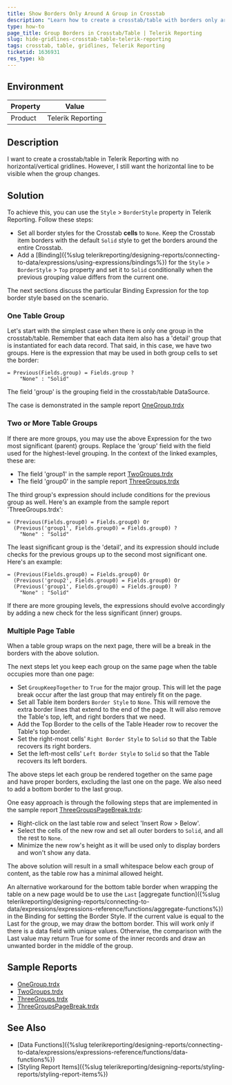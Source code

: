 ```yaml
---
title: Show Borders Only Around A Group in Crosstab
description: "Learn how to create a crosstab/table with borders only around the major group in Telerik Reporting."
type: how-to
page_title: Group Borders in Crosstab/Table | Telerik Reporting
slug: hide-gridlines-crosstab-table-telerik-reporting
tags: crosstab, table, gridlines, Telerik Reporting
ticketid: 1636931
res_type: kb
---
```


## Environment

| Property | Value |
|----------|-------|
| Product  | Telerik Reporting |

## Description

I want to create a crosstab/table in Telerik Reporting with no horizontal/vertical gridlines. However, I still want the horizontal line to be visible when the group changes.

## Solution

To achieve this, you can use the `Style` > `BorderStyle` property in Telerik Reporting. Follow these steps:

* Set all border styles for the Crosstab __cells__ to `None`. Keep the Crosstab item borders with the default `Solid` style to get the borders around the entire Crosstab.
* Add a [Binding]({%slug telerikreporting/designing-reports/connecting-to-data/expressions/using-expressions/bindings%}) for the `Style` > `BorderStyle` > `Top` property and set it to `Solid` conditionally when the previous grouping value differs from the current one.

The next sections discuss the particular Binding Expression for the top border style based on the scenario.

### One Table Group

Let's start with the simplest case when there is only one group in the crosstab/table. Remember that each data item also has a 'detail' group that is instantiated for each data record. That said, in this case, we have two groups. Here is the expression that may be used in both group cells to set the border:

````Expression
= Previous(Fields.group) = Fields.group ?
	"None" : "Solid"
````

The field 'group' is the grouping field in the crosstab/table DataSource.

The case is demonstrated in the sample report [OneGroup.trdx](https://github.com/telerik/reporting-samples/blob/master/Sample%20Reports/TableGroupBorders/OneGroup.trdx)

### Two or More Table Groups

If there are more groups, you may use the above Expression for the two most significant (parent) groups. Replace the 'group' field with the field used for the highest-level grouping. In the context of the linked examples, these are:

* The field 'group1' in the sample report [TwoGroups.trdx](https://github.com/telerik/reporting-samples/blob/master/Sample%20Reports/TableGroupBorders/TwoGroups.trdx)
* The field 'group0' in the sample report [ThreeGroups.trdx](https://github.com/telerik/reporting-samples/blob/master/Sample%20Reports/TableGroupBorders/ThreeGroups.trdx)

The third group's expression should include conditions for the previous group as well. Here's an example from the sample report 'ThreeGroups.trdx':

````Expression
= (Previous(Fields.group0) = Fields.group0) Or
  (Previous('group1', Fields.group0) = Fields.group0) ?
	"None" : "Solid"
````

The least significant group is the 'detail', and its expression should include checks for the previous groups up to the second most significant one. Here's an example:

````Expression
= (Previous(Fields.group0) = Fields.group0) Or
  (Previous('group2', Fields.group0) = Fields.group0) Or
  (Previous('group1', Fields.group0) = Fields.group0) ?
	"None" : "Solid"
````

If there are more grouping levels, the expressions should evolve accordingly by adding a new check for the less significant (inner) groups.

### Multiple Page Table

When a table group wraps on the next page, there will be a break in the borders with the above solution.

The next steps let you keep each group on the same page when the table occupies more than one page:

* Set `GroupKeepTogether` to `True` for the major group. This will let the page break occur after the last group that may entirely fit on the page.
* Set all Table item borders `Border Style` to `None`. This will remove the extra border lines that extend to the end of the page. It will also remove the Table's top, left, and right borders that we need.
* Add the Top Border to the cells of the Table Header row to recover the Table's top border.
* Set the right-most cells' `Right Border Style` to `Solid` so that the Table recovers its right borders.
* Set the left-most cells' `Left Border Style` to `Solid` so that the Table recovers its left borders.

The above steps let each group be rendered together on the same page and have proper borders, excluding the last one on the page. We also need to add a bottom border to the last group.

One easy approach is through the following steps that are implemented in the sample report [ThreeGroupsPageBreak.trdx](https://github.com/telerik/reporting-samples/blob/master/Sample%20Reports/TableGroupBorders/ThreeGroupsPageBreak.trdx):

* Right-click on the last table row and select 'Insert Row > Below'.
* Select the cells of the new row and set all outer borders to `Solid`, and all the rest to `None`.
* Minimize the new row's height as it will be used only to display borders and won't show any data.

The above solution will result in a small whitespace below each group of content, as the table row has a minimal allowed height.

An alternative workaround for the bottom table border when wrapping the table on a new page would be to use the `Last` [aggregate function]({%slug telerikreporting/designing-reports/connecting-to-data/expressions/expressions-reference/functions/aggregate-functions%}) in the Binding for setting the Border Style. If the current value is equal to the Last for the group, we may draw the bottom border. This will work only if there is a data field with unique values. Otherwise, the comparison with the Last value may return True for some of the inner records and draw an unwanted border in the middle of the group.

## Sample Reports

* [OneGroup.trdx](https://github.com/telerik/reporting-samples/blob/master/Sample%20Reports/TableGroupBorders/OneGroup.trdx)
* [TwoGroups.trdx](https://github.com/telerik/reporting-samples/blob/master/Sample%20Reports/TableGroupBorders/TwoGroups.trdx)
* [ThreeGroups.trdx](https://github.com/telerik/reporting-samples/blob/master/Sample%20Reports/TableGroupBorders/ThreeGroups.trdx)
* [ThreeGroupsPageBreak.trdx](https://github.com/telerik/reporting-samples/blob/master/Sample%20Reports/TableGroupBorders/ThreeGroupsPageBreak.trdx)

## See Also

* [Data Functions]({%slug telerikreporting/designing-reports/connecting-to-data/expressions/expressions-reference/functions/data-functions%})
* [Styling Report Items]({%slug telerikreporting/designing-reports/styling-reports/styling-report-items%})
